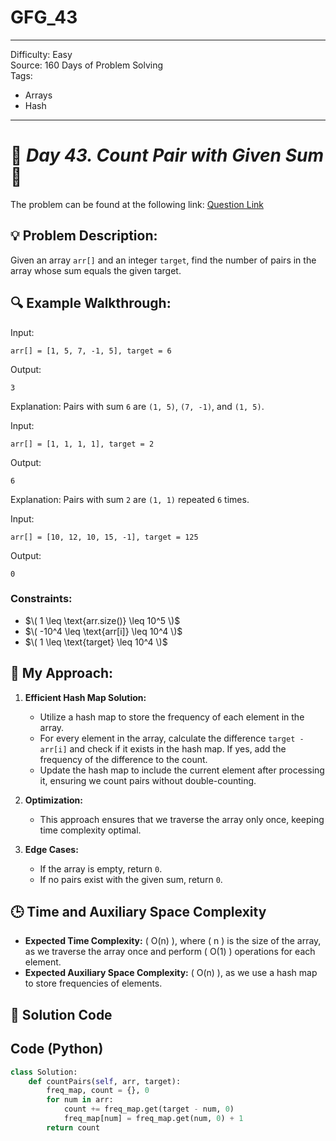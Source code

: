 # GFG_43
---
Difficulty: Easy  
Source: 160 Days of Problem Solving  
Tags:
  - Arrays
  - Hash
---

# 🚀 _Day 43. Count Pair with Given Sum_ 🧠

The problem can be found at the following link: [Question Link](https://www.geeksforgeeks.org/batch/gfg-160-problems/track/hashing-gfg-160/problem/count-pairs-with-given-sum--150253)

## 💡 **Problem Description:**

Given an array `arr[]` and an integer `target`, find the number of pairs in the array whose sum equals the given target.

## 🔍 **Example Walkthrough:**

Input:  
```
arr[] = [1, 5, 7, -1, 5], target = 6
```
Output:  
```
3
```
Explanation: Pairs with sum `6` are `(1, 5)`, `(7, -1)`, and `(1, 5)`.

Input:  
```
arr[] = [1, 1, 1, 1], target = 2
```
Output:  
```
6
```
Explanation: Pairs with sum `2` are `(1, 1)` repeated `6` times.

Input:  
```
arr[] = [10, 12, 10, 15, -1], target = 125
```
Output:  
```
0
```

### Constraints:
- $\( 1 \leq \text{arr.size()} \leq 10^5 \)$
- $\( -10^4 \leq \text{arr[i]} \leq 10^4 \)$
- $\( 1 \leq \text{target} \leq 10^4 \)$



## 🎯 **My Approach:**

1. **Efficient Hash Map Solution:**
   - Utilize a hash map to store the frequency of each element in the array.
   - For every element in the array, calculate the difference `target - arr[i]` and check if it exists in the hash map. If yes, add the frequency of the difference to the count.
   - Update the hash map to include the current element after processing it, ensuring we count pairs without double-counting.

2. **Optimization:**
   - This approach ensures that we traverse the array only once, keeping time complexity optimal.

3. **Edge Cases:**
   - If the array is empty, return `0`.
   - If no pairs exist with the given sum, return `0`.



## 🕒 **Time and Auxiliary Space Complexity** 

- **Expected Time Complexity:** \( O(n) \), where \( n \) is the size of the array, as we traverse the array once and perform \( O(1) \) operations for each element.
- **Expected Auxiliary Space Complexity:** \( O(n) \), as we use a hash map to store frequencies of elements.

## 📝 **Solution Code**
## Code (Python)

```python
class Solution:
    def countPairs(self, arr, target):
        freq_map, count = {}, 0
        for num in arr:
            count += freq_map.get(target - num, 0)
            freq_map[num] = freq_map.get(num, 0) + 1
        return count
```
